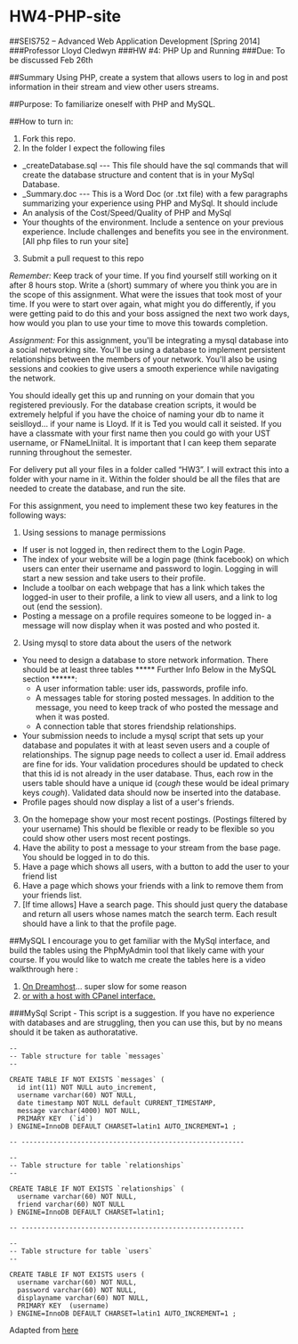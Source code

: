 # HW4-PHP-site

##SEIS752 – Advanced Web Application Development   [Spring 2014]
###Professor 	Lloyd Cledwyn
###HW #4:  	PHP Up and Running
###Due:		To be discussed Feb 26th

##Summary
Using PHP, create a system that allows users to log in and post information in their stream and view other users streams.

##Purpose:
To familiarize oneself with PHP and MySQL.

##How to turn in:
1. Fork this repo. 
2. In the folder I expect the following files
  - _createDatabase.sql --- This file should have the sql commands that will create the database structure and content that is in your MySql Database.
  - _Summary.doc --- This is a Word Doc (or .txt file) with a few paragraphs summarizing your experience using PHP and MySql.  It should include
  - An analysis of the Cost/Speed/Quality of PHP and MySql
  - Your thoughts of the environment.  Include a sentence on your previous experience.  Include challenges and benefits you see in the environment.
[All php files to run your site]
3. Submit a pull request to this repo

_Remember:_
Keep track of your time.  If you find yourself still working on it after 8 hours stop.  Write a (short) summary of where you think you are in the scope of this assignment.  What were the issues that took most of your time.  If you were to start over again, what might you do differently, if you were getting paid to do this and your boss assigned the next two work days, how would you plan to use your time to move this towards completion.

_Assignment:_
For this assignment, you'll be integrating a mysql database into a social networking site. You'll be using a database to implement persistent relationships between the members of your network. You'll also be using sessions and cookies to give users a smooth experience while navigating the network.
 

You should ideally get this up and running on your domain that you registered previously.  For the database creation scripts, it would be extremely helpful if you have the choice of naming your db to name it seislloyd… if your name is Lloyd.  If it is Ted you would call it seisted.  If you have a classmate with your first name then you could go with your UST username, or FNameLIniital.  It is important that I can keep them separate running throughout the semester.

For delivery put all your files in a folder called “HW3”.  I will extract this into a folder with your name in it.  Within the folder should be all the files that are needed to create the database, and run the site.

For this assignment, you need to implement these two key features in the following ways:
1. Using sessions to manage permissions
 - If user is not logged in, then redirect them to the Login Page.
 - The index of your website will be a login page (think facebook) on which users can enter their username and password to login. Logging in will start a new session and take users to their profile. 
 - Include a toolbar on each webpage that has a link which takes the logged-in user to their profile, a link to view all users, and a link to log out (end the session).
 - Posting a message on a profile requires someone to be logged in- a message will now display when it was posted and who posted it.
2. Using mysql to store data about the users of the network
 - You need to design a database to store network information. There should be at least three tables 
***** Further Info Below in the MySQL section ******:
   - A user information table: user ids, passwords, profile info.
   - A messages table for storing posted messages. In addition to the message, you need to keep track of who posted the message and when it was posted.
   - A connection table that stores friendship relationships.
 - Your submission needs to include a mysql script that sets up your database and populates it with at least seven users and a couple of relationships. The signup page needs to collect a user id. Email address are fine for ids. Your validation procedures should be updated to check that this id is not already in the user database. Thus, each row in the users table should have a unique id (*cough* these would be ideal primary keys *cough*). Validated data should now be inserted into the database. 
 - Profile pages should now display a list of a user's friends.
3. On the homepage show your most recent postings.  (Postings filtered by your username)  This should be flexible or ready to be flexible so you could show other users most recent postings.
4. Have the ability to post a message to your stream from the base page.  You should be logged in to do this.
5. Have a page which shows all users, with a button to add the user to your friend list
6. Have a page which shows your friends with a link to remove them from your friends list.
7. [If time allows] Have a search page. This should just query the database and return all users whose names match the search term. Each result should have a link to that the profile page. 



##MySQL
I encourage you to get familiar with the MySql interface, and build the tables using the PhpMyAdmin tool that likely came with your course.  If you would like to watch me create the tables here is a video walkthrough here :  
1. [On Dreamhost](http://www.youtube.com/watch?v=5R1ctzIFP-Q)… super slow for some reason
2. [or with a host with CPanel interface.](http://www.youtube.com/watch?v=7sAmyUVbUsg)

###MySql Script - This script is a suggestion.  If you have no experience with databases and are struggling, then you can use this, but by no means should it be taken as authoratative.

```
--
-- Table structure for table `messages`
--

CREATE TABLE IF NOT EXISTS `messages` (
  id int(11) NOT NULL auto_increment,
  username varchar(60) NOT NULL,
  date timestamp NOT NULL default CURRENT_TIMESTAMP,
  message varchar(4000) NOT NULL,
  PRIMARY KEY  (`id`)
) ENGINE=InnoDB DEFAULT CHARSET=latin1 AUTO_INCREMENT=1 ;

-- --------------------------------------------------------

--
-- Table structure for table `relationships`
--

CREATE TABLE IF NOT EXISTS `relationships` (
  username varchar(60) NOT NULL,
  friend varchar(60) NOT NULL
) ENGINE=InnoDB DEFAULT CHARSET=latin1;

-- --------------------------------------------------------

--
-- Table structure for table `users`
--

CREATE TABLE IF NOT EXISTS users (
  username varchar(60) NOT NULL,
  password varchar(60) NOT NULL,
  displayname varchar(60) NOT NULL,
  PRIMARY KEY  (username)
) ENGINE=InnoDB DEFAULT CHARSET=latin1 AUTO_INCREMENT=1 ;
```

Adapted from [here](http://www.google.com/url?q=http%3A%2F%2Fwww.cs.utexas.edu%2F~bendy%2Fteaching%2Fcs105%2Fhw2.php&sa=D&sntz=1&usg=AFQjCNF0aTkzhoe8n3lBqoxIqFsO_7lzvg)





